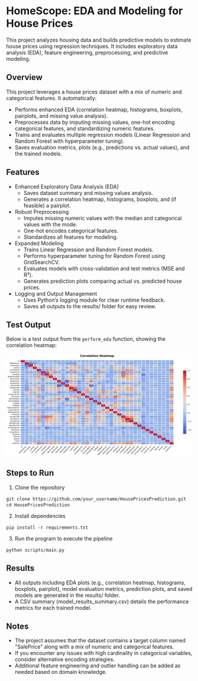 # HomeScope: EDA and Modeling for House Prices

This project analyzes housing data and builds predictive models to estimate house prices using regression techniques. It includes exploratory data analysis (EDA), feature engineering, preprocessing, and predictive modeling.

## Overview

This project leverages a house prices dataset with a mix of numeric and categorical features. It automatically:
- Performs enhanced EDA (correlation heatmap, histograms, boxplots, pairplots, and missing value analysis).
- Preprocesses data by imputing missing values, one-hot encoding categorical features, and standardizing numeric features.
- Trains and evaluates multiple regression models (Linear Regression and Random Forest with hyperparameter tuning).
- Saves evaluation metrics, plots (e.g., predictions vs. actual values), and the trained models.

## Features

-	Enhanced Exploratory Data Analysis (EDA)
	-	Saves dataset summary and missing values analysis.
	-	Generates a correlation heatmap, histograms, boxplots, and (if feasible) a pairplot.
-	Robust Preprocessing
	-	Imputes missing numeric values with the median and categorical values with the mode.
	-	One-hot encodes categorical features.
	-	Standardizes all features for modeling.
-	Expanded Modeling
	-	Trains Linear Regression and Random Forest models.
	-	Performs hyperparameter tuning for Random Forest using GridSearchCV.
	-	Evaluates models with cross-validation and test metrics (MSE and R²).
	-	Generates prediction plots comparing actual vs. predicted house prices.
-	Logging and Output Management
	-	Uses Python’s logging module for clear runtime feedback.
	-	Saves all outputs to the results/ folder for easy review.


## Test Output

Below is a test output from the `perform_eda` function, showing the correlation heatmap:

![Correlation Heatmap](results/correlation_heatmap_improved.png)

## Steps to Run

1. Clone the repository

```
git clone https://github.com/your_username/HousePricesPrediction.git
cd HousePricesPrediction
```

2. Install dependencies

```
pip install -r requirements.txt
```

3. Run the program to execute the pipeline

```
python scripts/main.py
```

## Results

-	All outputs including EDA plots (e.g., correlation heatmap, histograms, boxplots, pairplot), model evaluation metrics, prediction plots, and saved models are generated in the results/ folder.
-	A CSV summary (model_results_summary.csv) details the performance metrics for each trained model.


## Notes

-	The project assumes that the dataset contains a target column named "SalePrice" along with a mix of numeric and categorical features.
-	If you encounter any issues with high cardinality in categorical variables, consider alternative encoding strategies.
-	Additional feature engineering and outlier handling can be added as needed based on domain knowledge.
